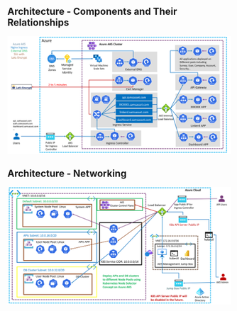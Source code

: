 ## Architecture - Components and Their Relationships
![Image](/01-cluster/images/uat-arch-01.png)

## Architecture - Networking
![Image](/01-cluster/images/uat-arch-02.png)
